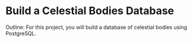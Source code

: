 # Build a Celestial Bodies Database
Outline: For this project, you will build a database of celestial bodies using PostgreSQL.
